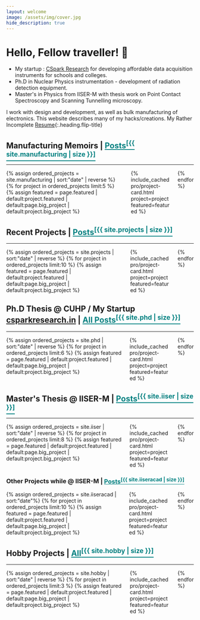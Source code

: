 ```yaml
---
layout: welcome
image: /assets/img/cover.jpg
hide_description: true
---
```


# Hello, Fellow traveller! 🥸

> 
* My startup : [CSpark Research](https://csparkresearch.in) for developing affordable data acquisition instruments for schools and colleges.
* Ph.D in Nuclear Physics instrumentation - development of radiation detection equipment. 
* Master's in Physics from IISER-M with thesis work on Point Contact Spectroscopy and Scanning Tunnelling microscopy.

I work with design and development, as well as bulk manufacturing of electronics.  This website describes many of my hacks/creations.   My Rather Incomplete [Resume](/resume.md){:.heading.flip-title}

## Manufacturing Memoirs | <a class="heading flip-title" href="/build/" style="color:teal"> Posts<sup>[{{ site.manufacturing | size }}]</sup></a>
---

<div class="columns mt3 {% unless no_third_column %}columns-break{% endunless %}">
{% assign ordered_projects = site.manufacturing | sort:"date" | reverse %}
{% for project in ordered_projects limit:5 %}
    {% assign featured = page.featured | default:project.featured | default:page.big_project | default:project.big_project %}
    <div class="column column-1 custommicrocol">
    {% include_cached pro/project-card.html project=project featured=featured %}
    </div>
{% endfor %}
</div>


## Recent Projects | <a class="heading flip-title" href="/projects/" style="color:teal"> Posts<sup>[{{ site.projects | size }}]</sup></a>
---

<div class="columns mt3 {% unless no_third_column %}columns-break{% endunless %}">
{% assign ordered_projects = site.projects | sort:"date" | reverse %}
{% for project in ordered_projects limit:10 %}
    {% assign featured = page.featured | default:project.featured | default:page.big_project | default:project.big_project %}
    <div class="column column-1 custommicrocol">
    {% include_cached pro/project-card.html project=project featured=featured %}
    </div>
{% endfor %}
</div>




## Ph.D Thesis @ CUHP  /  My Startup <a href="https://csparkresearch.in" target="_blank">csparkresearch.in</a> | <a class="heading flip-title" href="/phd/" style="color:teal">All Posts<sup>[{{ site.phd | size }}]</sup></a>
---

<div class="columns mt3 {% unless no_third_column %}columns-break{% endunless %}">
{% assign ordered_projects = site.phd | sort:"date" | reverse %}
{% for project in ordered_projects limit:6 %}
    {% assign featured = page.featured | default:project.featured | default:page.big_project | default:project.big_project %}
    <div class="column column-1 customcol">
    {% include_cached pro/project-card.html project=project featured=featured %}
    </div>
{% endfor %}
</div>

<!---<p class="read-more mt1"><a class="heading flip-title" href="/iiser/">More from my Ph.D. work <sup>[{{ site.phd | size }}]</sup></a></p> -->



## Master's Thesis @ IISER-M | <a class="heading flip-title" href="/iiser/" style="color:teal">  Posts<sup>[{{ site.iiser | size }}]</sup></a>
---

<div class="columns mt3 {% unless no_third_column %}columns-break{% endunless %}">
{% assign ordered_projects = site.iiser | sort:"date" | reverse %}
{% for project in ordered_projects limit:8 %}
    {% assign featured = page.featured | default:project.featured | default:page.big_project | default:project.big_project %}
    <div class="column column-1 customcol">
    {% include_cached pro/project-card.html project=project featured=featured %}
    </div>
{% endfor %}
</div>

<!-- <p class="read-more mt1"><a class="heading flip-title" href="/iiser/">More from MS Thesis at IISER <sup>[{{ site.iiser | size }}]</sup></a></p> -->

### Other Projects while @ IISER-M | <a class="heading flip-title" href="/iiseracad/" style="color:teal"> Posts<sup>[{{ site.iiseracad | size }}]</sup></a>

<div class="columns mt3 {% unless no_third_column %}columns-break{% endunless %}">
{% assign ordered_projects = site.iiseracad | sort:"date"%}
{% for project in ordered_projects limit:10 %}
    {% assign featured = page.featured | default:project.featured | default:page.big_project | default:project.big_project %}
    <div class="column column-1 custommicrocol">
    {% include_cached pro/project-card.html project=project featured=featured %}
    </div>
{% endfor %}
</div>

<!-- <p class="read-more mt1"><a class="heading flip-title" href="/iiseracad/">Click here to check out my other undergrad projects <sup>[{{ site.iiseracad | size }}]</sup></a></p> -->



## Hobby Projects | <a class="heading flip-title" href="/hobbies/" style="color:teal"> All<sup>[{{ site.hobby | size }}]</sup></a>
---

<div class="columns mt3 {% unless no_third_column %}columns-break{% endunless %}">
{% assign ordered_projects = site.hobby | sort:"date" | reverse %}
{% for project in ordered_projects limit:3 %}
    {% assign featured = page.featured | default:project.featured | default:page.big_project | default:project.big_project %}
    <div class="column column-1 customcol">
    {% include_cached pro/project-card.html project=project featured=featured %}
    </div>
{% endfor %}

</div>

<!--<p class="read-more mt1"><a class="heading flip-title" href="/hobbies/">More random things<sup>[{{ site.hobby | size }}]</sup></a></p> -->



